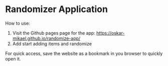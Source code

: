 # Randomizer Application
How to use:
1. Visit the Github pages page for the app: https://oskar-mikael.github.io/randomize-app/
2. Add start adding items and randomize

For quick access, save the website as a bookmark in you browser to quickly open it.
